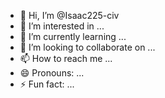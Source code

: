- 👋 Hi, I’m @Isaac225-civ
- 👀 I’m interested in ...
- 🌱 I’m currently learning ...
- 💞️ I’m looking to collaborate on ...
- 📫 How to reach me ...
- 😄 Pronouns: ...
- ⚡ Fun fact: ...

<!---
Isaac225-civ/Isaac225-civ is a ✨ special ✨ repository because its `README.md` (this file) appears on your GitHub profile.
You can click the Preview link to take a look at your changes.
--->
